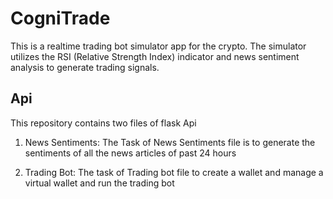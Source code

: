 
# CogniTrade
This is a realtime trading bot simulator app for the crypto. The simulator utilizes the RSI (Relative Strength Index) indicator and news sentiment analysis to generate trading signals.


## Api
This repository contains two files of flask Api
1) News Sentiments:
The Task of News Sentiments file is to generate the sentiments of all the news articles of past 24 hours 

2) Trading Bot: 
The task of Trading bot file to create a wallet and manage a virtual wallet and run the trading bot 
